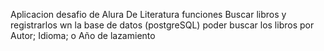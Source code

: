 Aplicacion desafio de Alura De Literatura 
funciones Buscar libros y registrarlos wn la base de datos (postgreSQL)
poder buscar los libros por Autor; Idioma; o Año de lazamiento
